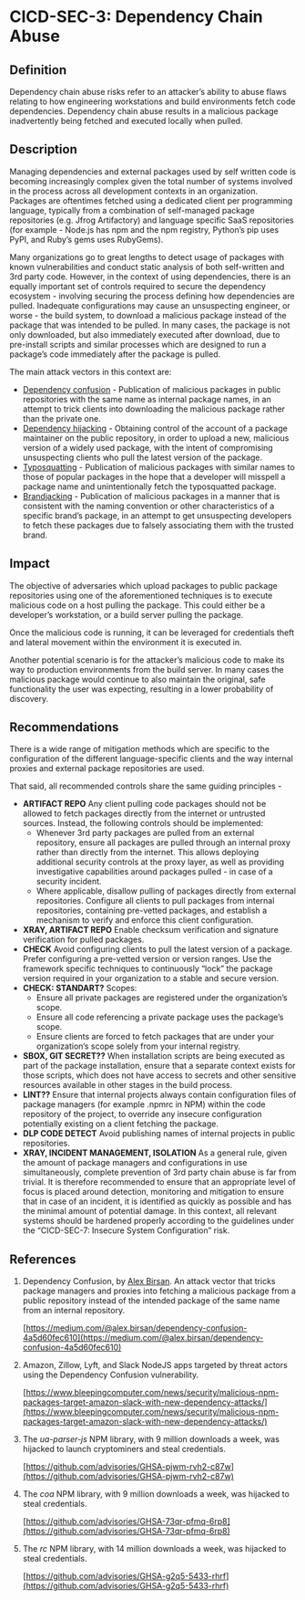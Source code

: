 # CICD-SEC-3: Dependency Chain Abuse
## Definition


Dependency chain abuse risks refer to an attacker’s ability to abuse flaws relating to how engineering workstations and build environments fetch code dependencies. Dependency chain abuse results in a malicious package inadvertently being fetched and executed locally when pulled.


## Description


Managing dependencies and external packages used by self written code is becoming increasingly complex given the total number of systems involved in the process across all development contexts in an organization. Packages are oftentimes fetched using a dedicated client per programming language, typically from a combination of self-managed package repositories (e.g. Jfrog Artifactory) and language specific SaaS repositories (for example - Node.js has npm and the npm registry, Python’s pip uses PyPI, and Ruby’s gems uses RubyGems).

Many organizations go to great lengths to detect usage of packages with known vulnerabilities and conduct static analysis of both self-written and 3rd party code. However, in the context of using dependencies, there is an equally important set of controls required to secure the dependency ecosystem - involving securing the process defining how dependencies are pulled. Inadequate configurations may cause an unsuspecting engineer, or worse - the build system, to download a malicious package instead of the package that was intended to be pulled. In many cases, the package is not only downloaded, but also immediately executed after download, due to pre-install scripts and similar processes which are designed to run a package’s code immediately after the package is pulled.

The main attack vectors in this context are:



* <span style="text-decoration:underline;">Dependency confusion</span> - Publication of malicious packages in public repositories with the same name as internal package names, in an attempt to trick clients into downloading the malicious package rather than the private one.
* <span style="text-decoration:underline;">Dependency hijacking</span> - Obtaining control of the account of a package maintainer on the public repository, in order to upload a new, malicious version of a widely used package, with the intent of compromising unsuspecting clients who pull the latest version of the package.
* <span style="text-decoration:underline;">Typosquatting</span> - Publication of malicious packages with similar names to those of popular packages in the hope that a developer will misspell a package name and unintentionally fetch the typosquatted package.
* <span style="text-decoration:underline;">Brandjacking</span> - Publication of malicious packages in a manner that is consistent with the naming convention or other characteristics of a specific brand’s package, in an attempt to get unsuspecting developers to fetch these packages due to falsely associating them with the trusted brand.


## Impact

The objective of adversaries which upload packages to public package repositories using one of the aforementioned techniques is to execute malicious code on a host pulling the package. This could either be a developer’s workstation, or a build server pulling the package.

Once the malicious code is running, it can be leveraged for credentials theft and lateral movement within the environment it is executed in.

Another potential scenario is for the attacker’s malicious code to make its way to production environments from the build server. In many cases the malicious package would continue to also maintain the original, safe functionality the user was expecting, resulting in a lower probability of discovery. 


## Recommendations

There is a wide range of mitigation methods which are specific to the configuration of the different language-specific clients and the way internal proxies and external package repositories are used.

That said, all recommended controls share the same guiding principles -



* **ARTIFACT REPO** Any client pulling code packages should not be allowed to fetch packages directly from the internet or untrusted sources. Instead, the following controls should be implemented:
    * Whenever 3rd party packages are pulled from an external repository, ensure all packages are pulled through an internal proxy rather than directly from the internet. This allows deploying additional security controls at the proxy layer, as well as providing investigative capabilities around packages pulled - in case of a security incident. 
    * Where applicable, disallow pulling of packages directly from external repositories. Configure all clients to pull packages from internal repositories, containing pre-vetted packages, and establish a mechanism to verify and enforce this client configuration.
* **XRAY, ARTIFACT REPO** Enable checksum verification and signature verification for pulled packages. 
* **CHECK** Avoid configuring clients to pull the latest version of a package. Prefer configuring a pre-vetted version or version ranges. Use the framework specific techniques to continuously “lock” the package version required in your organization to a stable and secure version.
* **CHECK: STANDART?** Scopes:
    * Ensure all private packages are registered under the organization’s scope.
    * Ensure all code referencing a private package uses the package’s scope. 
    * Ensure clients are forced to fetch packages that are under your organization’s scope solely from your internal registry.
* **SBOX, GIT SECRET??** When installation scripts are being executed as part of the package installation, ensure that a separate context exists for those scripts, which does not have access to secrets and other sensitive resources available in other stages in the build process.
* **LINT??** Ensure that internal projects always contain configuration files of package managers (for example .npmrc in NPM) within the code repository of the project, to override any insecure configuration potentially existing on a client fetching the package.
* **DLP CODE DETECT** Avoid publishing names of internal projects in public repositories.
* **XRAY, INCIDENT MANAGEMENT, ISOLATION** As a general rule, given the amount of package managers and configurations in use simultaneously, complete prevention of 3rd party chain abuse is far from trivial. It is therefore recommended to ensure that an appropriate level of focus is placed around detection, monitoring and mitigation to ensure that in case of an incident, it is identified as quickly as possible and has the minimal amount of potential damage. In this context, all relevant systems should be hardened properly according to the guidelines under the “CICD-SEC-7: Insecure System Configuration” risk.


## References



1. Dependency Confusion, by [Alex Birsan](https://twitter.com/alxbrsn). An attack vector that tricks package managers and proxies into fetching a malicious package from a public repository instead of the intended package of the same name from an internal repository.

    [https://medium.com/@alex.birsan/dependency-confusion-4a5d60fec610](https://medium.com/@alex.birsan/dependency-confusion-4a5d60fec610)

2. Amazon, Zillow, Lyft, and Slack NodeJS apps targeted by threat actors using the Dependency Confusion vulnerability.

    [https://www.bleepingcomputer.com/news/security/malicious-npm-packages-target-amazon-slack-with-new-dependency-attacks/](https://www.bleepingcomputer.com/news/security/malicious-npm-packages-target-amazon-slack-with-new-dependency-attacks/)

3. The _ua-parser-js_ NPM library, with 9 million downloads a week, was hijacked to launch cryptominers and steal credentials.

    [https://github.com/advisories/GHSA-pjwm-rvh2-c87w](https://github.com/advisories/GHSA-pjwm-rvh2-c87w)

4. The _coa_ NPM library, with 9 million downloads a week, was hijacked to steal credentials.

    [https://github.com/advisories/GHSA-73qr-pfmq-6rp8](https://github.com/advisories/GHSA-73qr-pfmq-6rp8)

5. The _rc_ NPM library, with 14 million downloads a week, was hijacked to steal credentials.

    [https://github.com/advisories/GHSA-g2q5-5433-rhrf](https://github.com/advisories/GHSA-g2q5-5433-rhrf)
